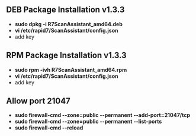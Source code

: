 ## DEB Package Installation v1.3.3
- **sudo dpkg -i R7ScanAssistant_amd64.deb**
- **vi /etc/rapid7/ScanAssistant/config.json**
- add key
## RPM Package Installation v1.3.3
- **sudo rpm -ivh R7ScanAssistant_amd64.rpm**
- **vi /etc/rapid7/ScanAssistant/config.json**
- add key 
## Allow port 21047
- **sudo firewall-cmd --zone=public --permanent --add-port=21047/tcp**
- **sudo firewall-cmd --zone=public --permanent --list-ports**
- **sudo firewall-cmd --reload**
